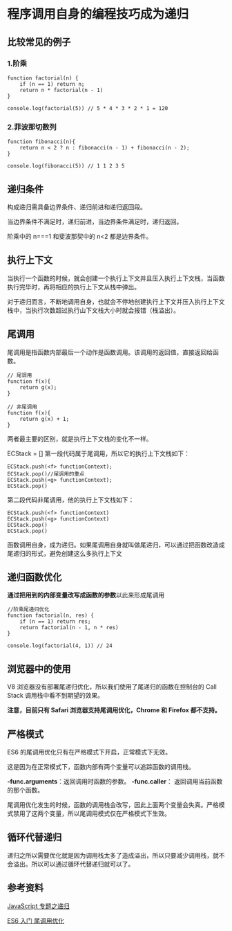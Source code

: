 # 程序调用自身的编程技巧成为递归

## 比较常见的例子

### 1.阶乘

```
function factorial(n) {
    if (n == 1) return n;
    return n * factorial(n - 1)
}

console.log(factorial(5)) // 5 * 4 * 3 * 2 * 1 = 120
```

### 2.菲波那切数列

```
function fibonacci(n){
    return n < 2 ? n : fibonacci(n - 1) + fibonacci(n - 2);
}

console.log(fibonacci(5)) // 1 1 2 3 5
```

## 递归条件

构成递归需具备边界条件、递归前进和递归返回段。

当边界条件不满足时，递归前进，当边界条件满足时，递归返回。

阶乘中的 n===1 和斐波那契中的 n<2 都是边界条件。

## 执行上下文

当执行一个函数的时候，就会创建一个执行上下文并且压入执行上下文栈，当函数执行完毕时，再将相应的执行上下文从栈中弹出。

对于递归而言，不断地调用自身，也就会不停地创建执行上下文并压入执行上下文栈中，当执行次数超过执行山下文栈大小时就会报错（栈溢出）。

## 尾调用

尾调用是指函数内部最后一个动作是函数调用。该调用的返回值，直接返回给函数。

```
// 尾调用
function f(x){
    return g(x);
}
```

```
// 非尾调用
function f(x){
    return g(x) + 1;
}
```

两者最主要的区别，就是执行上下文栈的变化不一样。

ECStack = []
第一段代码属于尾调用，所以它的执行上下文栈如下：

```
ECStack.push(<f> functionContext);
ECStack.pop()//尾调用的重点
ECStack.push(<g> functionContext);
ECStack.pop()
```

第二段代码非尾调用，他的执行上下文栈如下：

```
ECStack.push(<f> functionContext)
ECStack.push(<g> functionContext)
ECStack.pop()
ECStack.pop()
```

函数调用自身，成为递归。如果尾调用自身就叫做尾递归，可以通过把函数改造成尾递归的形式，避免创建这么多执行上下文

## 递归函数优化

**通过把用到的内部变量改写成函数的参数**以此来形成尾调用

```
//阶乘尾递归优化
function factorial(n, res) {
    if (n == 1) return res;
    return factorial(n - 1, n * res)
}

console.log(factorial(4, 1)) // 24
```

## 浏览器中的使用

V8 浏览器没有部署尾递归优化，所以我们使用了尾递归的函数在控制台的 Call Stack 调用栈中看不到期望的效果。

**注意，目前只有 Safari 浏览器支持尾调用优化，Chrome 和 Firefox 都不支持。**

## 严格模式

ES6 的尾调用优化只有在严格模式下开启，正常模式下无效。

这是因为在正常模式下，函数内部有两个变量可以追踪函数的调用栈。

**-func.arguments**：返回调用时函数的参数。
**-func.caller**： 返回调用当前函数的那个函数。

尾调用优化发生的时候，函数的调用栈会改写，因此上面两个变量会失真。严格模式禁用了这两个变量，所以尾调用模式仅在严格模式下生效。

## 循环代替递归

递归之所以需要优化就是因为调用栈太多了造成溢出，所以只要减少调用栈，就不会溢出。所以可以通过循环代替递归就可以了。

## 参考资料

[JavaScript 专题之递归](https://github.com/mqyqingfeng/Blog/issues/49)

[ES6 入门 尾调用优化](https://es6.ruanyifeng.com/#docs/function#%E5%B0%BE%E8%B0%83%E7%94%A8%E4%BC%98%E5%8C%96)
